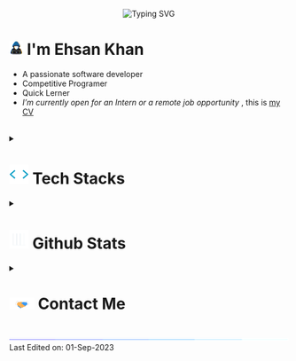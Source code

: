 <p align="center">
  <img src="https://readme-typing-svg.demolab.com?font=Fira+Code&pause=1000&width=435&lines=Assalamu+Alaikum+Warahmatullah...%E2%9D%A4" alt="Typing SVG" />
</p>

# <picture><img src = "img/about_me_small.gif" width = 25px></picture> **I'm Ehsan Khan**

- A passionate software developer
- Competitive Programer
- Quick Lerner
- _I’m currently open for an Intern or a remote job opportunity_ , this is [my CV](https://www.overleaf.com/read/jfjsjggqjwnf)

<br>

<details>
  <summary>
    <h1><img src="img/code.gif" width ="35"><b> Tech Stacks</b></h1>
  </summary>

  <div align="center">
    <img src="https://img.shields.io/badge/-C%20-%232370ED.svg?style=flat&logo=c&logoColor=white" /> 
    <img src="https://img.shields.io/badge/C++%20-%2300599C.svg?style=flat&logo=c%2B%2B&logoColor=white" /> 
    <img src="https://img.shields.io/badge/Python%20-%2314354C.svg?style=flat&logo=python&logoColor=white" /> 
    <img src="https://img.shields.io/badge/Java%20-FF3E00?style=flat&logo=OpenJDK&logoColor=white" /> 
    <img src="https://img.shields.io/badge/JavaScript%20-%23F7DF1E.svg?style=flat&logo=javascript&logoColor=black" /> 
    <img src="https://img.shields.io/badge/TypeScript%20-3178C6.svg?style=flat&logo=typescript&logoColor=white" /> 
    <img src="https://img.shields.io/badge/PHP%20-777BB4?style=flat&logo=PHP&logoColor=white" /> 
    <img src="https://img.shields.io/badge/HTML%20-%23E34F26.svg?style=flat&logo=html5&logoColor=white" /> 
    <img src="https://img.shields.io/badge/CSS%20-%231572B6.svg?style=flat&logo=css3&logoColor=white" /> 
    <img src="https://img.shields.io/badge/TailWind%20CSS%20-%2306B6D6.svg?style=flat&logo=tailwindcss&logoColor=white" /> 
    <img src="https://img.shields.io/badge/React%20-%2309D3AC.svg?style=flat&logo=react&logoColor=white" /> 
    <img src="https://img.shields.io/badge/NextJS%20-000000.svg?style=flat&logo=nextdotjs&logoColor=white" />  
    <img src="https://img.shields.io/badge/Redux%20-764ABC.svg?style=flat&logo=redux&logoColor=white" /> 
    <img src="https://img.shields.io/badge/Django%20-%23092E20.svg?style=flat&logo=django&logoColor=white" />
    <img src="https://img.shields.io/badge/Git-%23F05033.svg?style=flat&logo=git&logoColor=white" /> 
    <img src="https://img.shields.io/badge/Github-%23121011.svg?style=flat&logo=github&logoColor=white" />
    <img src="https://img.shields.io/badge/Vim-019733?style=flat&logo=vim&logoColor=black" /> 
    <img src="https://img.shields.io/badge/Microsoft%20Office-D83B01?style=flat&logo=microsoftoffice&logoColor=white" /> 
    <img src="https://img.shields.io/badge/LibreOffice-18A303?style=flat&logo=libreoffice&logoColor=white" /> 
    <img src="https://img.shields.io/badge/Photoshop-31A8FF?style=flat&logo=AdobePhotoshop&logoColor=white" />  
    <img src="https://img.shields.io/badge/GIMP-5C5543?style=flat&logo=gimp&logoColor=black" />
    <img src="https://img.shields.io/badge/Google%20Search-%234285F4.svg?style=flat&logo=google&logoColor=white" /> 
    <img src="https://img.shields.io/badge/Markdown-%23000000.svg?style=flat&logo=markdown&logoColor=white" />
    <img src="https://img.shields.io/badge/MKDocs-40AEF0.svg?style=flat&logo=readthedocs&logoColor=white" />
    <img src="https://img.shields.io/badge/Latex-008080.svg?style=flat&logo=latex&logoColor=white" /> 
    <img src="https://img.shields.io/badge/Bash%20Scripting-%234EAA25.svg?style=flat&logo=gnubash&logoColor=white" /> 
    <img src="https://img.shields.io/badge/Batch%20Scripting-%234D4D4D.svg?style=flat&logo=windowsterminal&logoColor=white" />

  </div>
  <br>
</details>

<details>
  <summary>
    <h1> <img src="img/Stats.gif" width="35"><b> Github Stats </b></h1>
  </summary>

  <div align="center">
    <img src="https://github-readme-stats.vercel.app/api?username=ehsan18t&include_all_commits=true&count_private=true&show_icons=true&theme=gruvbox" width="400"/>
    <img src="https://streak-stats.demolab.com/?user=ehsan18t&theme=gruvbox" width="400"  alt="ehsan18t"/>
  </div>
  <br>
</details>

<details>
  <summary>
    <h1> <img src="img/handshake.gif" width ="45"> <b> Contact Me</b></h1>
    <br>
  </summary>

  <div align='center'>
    <a href="https://t.me/ehsan18t" target="_blank">
      <img src="https://img.shields.io/badge/telegram-26A5E4?style=for-the-badge&logo=telegram&logoColor=white" t=mail style="margin-bottom: 5px;" />
    </a>
    <!-- <a href="https://twitter.com/ehsan18t" target="_blank">
      <img src="https://img.shields.io/badge/twitter-%2300acee.svg?color=1DA1F2&style=for-the-badge&logo=twitter&logoColor=white" alt=twitter style="margin-bottom: 5px;"/>
    </a> -->
    <a href="https://linkedin.com/in/ehsan18t" target="_blank">
      <img src="https://img.shields.io/badge/linkedin-%2300acee.svg?color=405DE6&style=for-the-badge&logo=linkedin&logoColor=white" alt=linkedin style="margin-bottom: 5px;"/>
    </a>
    <a href="mailto:ehsan18t@gmail.com" target="_blank">
      <img src="https://img.shields.io/badge/gmail-%23EA4335.svg?style=for-the-badge&logo=gmail&logoColor=white" t=mail style="margin-bottom: 5px;" />
    </a>
  </div>
  <br>
</details>

<img src="img/line.gif">
Last Edited on: 01-Sep-2023
